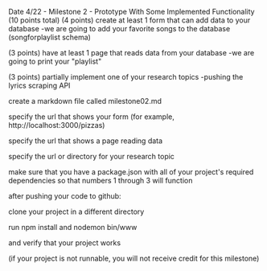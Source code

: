 Date 4/22 - Milestone 2 - Prototype With Some Implemented Functionality (10 points total)
(4 points) create at least 1 form that can add data to your database
-we are going to add your favorite songs to the database
(songforplaylist schema)

(3 points) have at least 1 page that reads data from your database
-we are going to print your "playlist"


(3 points) partially implement one of your research topics
-pushing the lyrics scraping API

create a markdown file called milestone02.md

specify the url that shows your form (for example, http://localhost:3000/pizzas)

specify the url that shows a page reading data

specify the url or directory for your research topic

make sure that you have a package.json with all of your project's required dependencies so that numbers 1 through 3 will function

after pushing your code to github:

clone your project in a different directory

run npm install and nodemon bin/www

and verify that your project works

(if your project is not runnable, you will not receive credit for this milestone)
